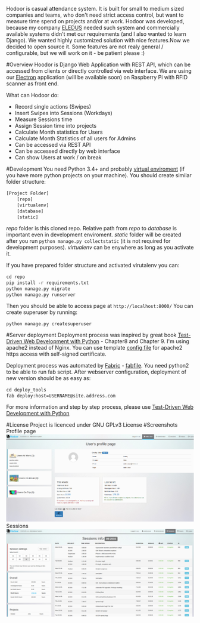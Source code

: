 Hodoor is casual attendance system. It is built for small to medium sized companies and teams, who don't need strict access control, but want to measure time spend on projects and/or at work.
Hodoor was developed, because my company [ELEDUS](http://www.eledus.cz/) needed such system and commercially available systems didn't met  our requirements (and I also wanted to learn Django). We wanted highly customized solution with nice features.Now we decided to open source it. Some features are not realy general / configurable, but we will work on it - be patient please :)

#Overview
Hoodor is Django Web Application with REST API, which can be accessed from clients or directly controlled via web interface. We are using our [Electron](http://electron.atom.io/) application (will be available soon) on Raspberry Pi with RFID scanner as front end.

What can Hodoor do:
* Record single actions (Swipes) 
* Insert Swipes into Sessions (Workdays)
* Measure Sessions time
* Assign Session time into projects
* Calculate Month statistics for Users
* Calculate Month Statistics of all users for Admins
* Can be accessed via REST API
* Can be accessed directly by web interface
* Can show Users at work / on break

#Development
You need Python 3.4+ and probably [virtual enviroment](https://virtualenv.pypa.io/en/stable/) (if you have more python projects on your machine). 
You should create similar folder structure:
```
[Project Folder]
    [repo]
    [virtualenv]
    [database]
    [static]
```
*repo* folder is  this cloned repo. Relative path from *repo* to *database* is important even in development enviroment. *static* folder will be created after you run `python manage.py collectstatic` (it is not required for development purposes). *virtualenv* can be enywhere as long as you activate it.

If you have prepared folder structure and activated virutalenv you can:
```
cd repo
pip install -r requirements.txt
python manage.py migrate
python manage.py runserver
```
Then you should be able to access page at `http://localhost:8000/`
You can create superuser by running:
```
python manage.py createsuperuser
```
#Server deployment
Deployment process was inspired by great book [Test-Driven Web Development with Python](http://chimera.labs.oreilly.com/books/1234000000754/ch08.html) - Chapter8 and Chapter 9. I'm using apache2 instead of Nginx. You can use template [config file](deploy_tools/apache.conf.template) for apache2 https access with self-signed certificate. 

Deployment process was automated by [Fabric](http://www.fabfile.org/) - [fabfile](deploy_tools/fabfile.py). You need python2 to be able to run fab script. After webserver configuration, deployment of new version should be as easy as:
```
cd deploy_tools
fab deploy:host=USERNAME@site.address.com
```
For more information and step by step process, please use [Test-Driven Web Development with Python](http://chimera.labs.oreilly.com/books/1234000000754/ch08.html)  

#License
Project is licenced under GNU GPLv3 License
#Screenshots
Profile page
![alt text](screenshots/hodoor1.png "User page")
Sessions
![alt text](screenshots/hodoor2.png "Sessions")
